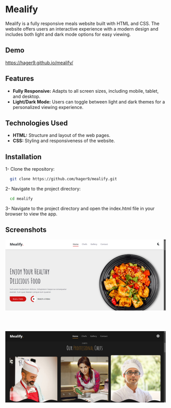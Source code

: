 # Mealify
Mealify is a fully responsive meals website built with HTML and CSS. The website offers users an interactive experience with a modern design and includes both light and dark mode options for easy viewing.

## Demo 
  https://hager9.github.io/mealify/

## Features
- **Fully Responsive:** Adapts to all screen sizes, including mobile, tablet, and desktop.
- **Light/Dark Mode:** Users can toggle between light and dark themes for a personalized viewing experience.

## Technologies Used
- **HTML:** Structure and layout of the web pages.
- **CSS:** Styling and responsiveness of the website.

## Installation

1- Clone the repository:

```bash
  git clone https://github.com/hager9/mealify.git
```

2- Navigate to the project directory:
```bash
  cd mealify

```
3- Navigate to the project directory and open the index.html file in your browser to view the app.

## Screenshots
![Page](https://github.com/hager9/mealify/blob/main/Screenshot%202024-10-10%20164123.png)


<br>
<br>

![Page](https://github.com/hager9/mealify/blob/main/Screenshot%202024-10-10%20164108.png)
